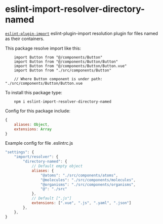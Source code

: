 # eslint-import-resolver-directory-named

[`eslint-plugin-import`](https://www.npmjs.com/package/eslint-plugin-import) eslint-plugin-import resolution plugin for files named as their containers.

This package resolve import like this:
```
	import Button from "@/components/Button"
	import Button from "@/components/Button/Button"
	import Button from "@/components/Button/Button.vue"
	import Button from "./src/components/Button"

	// Where Button component is under path: "./src/components/Button/Button.vue
```

To install this package type: 

```
	npm i eslint-import-resolver-directory-named
```

Config for this package include:
```js
{
	aliases: Object,
	extensions: Array
}
```

Example config for file .eslintrc.js

```js
"settings": {
	"import/resolver": {
		"directory-named": {
			// Default empty object
			aliases: {
				"@atoms": "./src/components/atoms",
				"@molecules": "./src/components/molecules",
				"@organisms": "./src/components/organisms",
				"@": "./src"
			},
			// Default [".js"]
			extensions: [".vue", ".js", ".yaml", ".json"]
		},
	},
}
```
